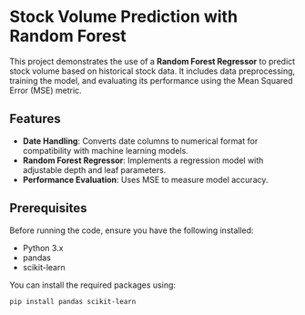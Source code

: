 # Stock Volume Prediction with Random Forest  

This project demonstrates the use of a **Random Forest Regressor** to predict stock volume based on historical stock data. It includes data preprocessing, training the model, and evaluating its performance using the Mean Squared Error (MSE) metric.  

## Features  
- **Date Handling**: Converts date columns to numerical format for compatibility with machine learning models.  
- **Random Forest Regressor**: Implements a regression model with adjustable depth and leaf parameters.  
- **Performance Evaluation**: Uses MSE to measure model accuracy.  

## Prerequisites  
Before running the code, ensure you have the following installed:  
- Python 3.x  
- pandas  
- scikit-learn  

You can install the required packages using:  
```bash
pip install pandas scikit-learn
